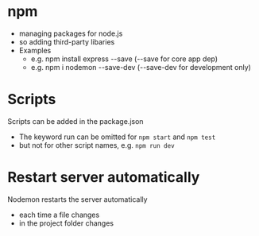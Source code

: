 # npm

- managing packages for node.js
- so adding third-party libaries
- Examples
  - e.g. npm install express --save (--save for core app dep)
  - e.g. npm i nodemon --save-dev (--save-dev for development only)

# Scripts

Scripts can be added in the package.json

- The keyword run can be omitted for `npm start` and `npm test`
- but not for other script names, e.g. `npm run dev`

# Restart server automatically

Nodemon restarts the server automatically

- each time a file changes
- in the project folder changes
